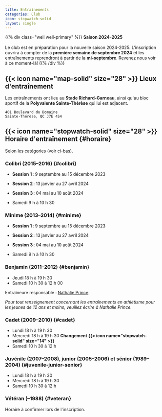 ```yaml
---
title: Entraînements
categories: Club
icon: stopwatch-solid
layout: single
---
```


{{% div class="well well-primary" %}}
**Saison 2024-2025** \
\
Le club est en préparation pour la nouvelle saison 2024-2025. L'inscription ouvrira à compter de la **première semaine de septembre 2024** et les entraînements reprendront à partir de la **mi-septembre**. Revenez nous voir à ce moment-là!
{{% /div %}}


## {{< icon name="map-solid" size="28" >}} Lieux d'entraînement

Les entraînements ont lieu au **Stade Richard-Garneau**, ainsi qu'au bloc sportif de la **Polyvalente Sainte-Thérèse** qui lui est adjacent.

```
401 Boulevard du Domaine  
Sainte-Thérèse, QC J7E 4S4
```

<!--
Dans le but d'alléger les plateaux sportifs de la polyvalente durant la session d'hiver, certains entraînements des athlètes de catégorie **juvénile et plus vieux** peuvent se donner à l'**école Saint-Pierre**.

```
201 Rue Saint-Pierre  
Sainte-Thérèse, QC J7E 2S3
```

<em class="badge badge-primary">Nouveau!</em> Club satellite à **Lachute** : les entraînements ont lieu sur la piste d’athlétisme de la **Polyvalente Lavigne**.

```
452 Avenue d’Argenteuil  
Lachute, Quebec J8H 1W9
```
-->

## {{< icon name="stopwatch-solid" size="28" >}} Horaire d'entraînement {#horaire}

Selon les catégories (voir ci-bas).

### Colibri (2015–2016) {#colibri}

- **Session 1** : 9 septembre au 15 décembre 2023
- **Session 2** : 13 janvier au 27 avril 2024
- **Session 3** : 04 mai au 10 août 2024

- Samedi 9 h à 10 h 30

### Minime (2013–2014) {#minime}

- **Session 1** : 9 septembre au 15 décembre 2023
- **Session 2** : 13 janvier au 27 avril 2024
- **Session 3** : 04 mai au 10 août 2024

- Samedi 9 h à 10 h 30

### Benjamin (2011–2012) {#benjamin}

- Jeudi 18 h à 19 h 30
- Samedi 10 h 30 à 12 h 00

Entraîneure responsable : [Nathalie Prince](/club/entraineurs/nathalie-prince/). 

_Pour tout renseignement concernant les entraînements en athlétisme pour les jeunes de 12 ans et moins, veuillez écrire à Nathalie Prince._

### Cadet (2009–2010) {#cadet}

- Lundi 18 h à 19 h 30
- Mercredi 18 h à 19 h 30 <strong class="badge badge-default">Changement {{< icon name="stopwatch-solid" size="14" >}}</strong>
- Samedi 10 h 30 à 12 h

<!--Consultez le [calendrier](cadets) pour les cadets.-->

### Juvénile (2007–2008), junior (2005–2006) et sénior (1989–2004) {#juvenile-junior-senior}

- Lundi 18 h à 19 h 30
- Mercredi 18 h à 19 h 30
- Samedi 10 h 30 à 12 h

### Vétéran (–1988) {#veteran}

Horaire à confirmer lors de l'inscription.

<!--

### Demi-fond (cadet, juvénile et plus vieux) {#demi-fond}

Les athlètes de catégorie **cadette** et **juvénile** peuvent suivre la planification spécialisée pour le demi-fond.

- Lundi 18 h à 19 h 30
- Mercredi 18 h à 19 h 30
- Samedi 10 h 30 à 12 h

Consultez le [calendrier](demi-fond) pour les entraînements de demi-fond.

Entraîneurs responsables :

- 
-->